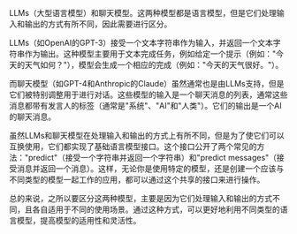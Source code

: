LLMs（大型语言模型）和聊天模型。这两种模型都是语言模型，但是它们处理输入和输出的方式有所不同，因此需要进行区分。

LLMs（如OpenAI的GPT-3）接受一个文本字符串作为输入，并返回一个文本字符串作为输出。这种模型主要用于文本完成任务，例如给定一个提示（例如："今天的天气如何？"），模型会生成一个相应的完成（例如："今天的天气很好。"）。

而聊天模型（如GPT-4和Anthropic的Claude）虽然通常也是由LLMs支持，但是它们被特别调整用于进行对话。这些模型的输入是一个聊天消息的列表，通常这些消息都带有发言人的标签（通常是"系统"、"AI"和"人类"）。它们的输出是一个AI的聊天消息。

虽然LLMs和聊天模型在处理输入和输出的方式上有所不同，但是为了使它们可以互换使用，它们都实现了基础语言模型接口。这个接口公开了两个常见的方法："predict"（接受一个字符串并返回一个字符串）和"predict messages"（接受消息并返回一个消息）。这样，无论你是使用特定的模型，还是创建一个应该与不同类型的模型一起工作的应用，都可以通过这个共享的接口来进行操作。

总的来说，之所以要区分这两种模型，主要是因为它们处理输入和输出的方式不同，且各自适用于不同的使用场景。通过这种方式，可以更好地利用不同类型的语言模型，提高模型的适用性和灵活性。